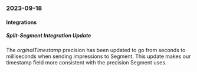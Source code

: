 ### 2023-09-18
#### Integrations
##### Split-Segment Integration Update
The *orginalTimestamp* precision has been updated to go from seconds to milliseconds when sending impressions to Segment. This update makes our timestamp field more consistent with the precision Segment uses.
